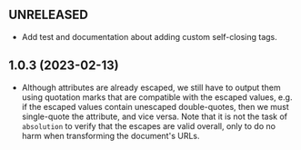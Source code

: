 ## UNRELEASED

* Add test and documentation about adding custom self-closing tags.

## 1.0.3 (2023-02-13)

* Although attributes are already escaped, we still have to output them
using quotation marks that are compatible with the escaped values, e.g.
if the escaped values contain unescaped double-quotes, then we must
single-quote the attribute, and vice versa. Note that it is not the task
of `absolution` to verify that the escapes are valid overall, only to
do no harm when transforming the document's URLs.
